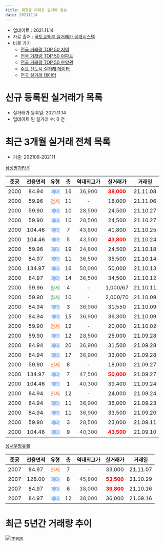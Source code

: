 ```yaml
---
title: 파호동 아파트 실거래 정보
date: 20211114
---
```


* 업데이트 : 2021.11.14
* 자료 출처 : [국토교통부 실거래가 공개시스템](http://rt.molit.go.kr)
* 바로 가기
    * [전국 거래량 TOP 50 지역](https://apt-info.github.io/apt-trade-info/tr)
    * [전국 거래량 TOP 50 아파트](https://apt-info.github.io/apt-trade-info/ta)
    * [전국 거래량 TOP 50 분양권](https://apt-info.github.io/apt-trade-info/tb)
    * [주요 신도시 실거래 데이터](https://apt-info.github.io/apt-trade-info/newtown)
    * [전국 실거래 데이터](https://apt-info.github.io/apt-trade-info/all)



<script async src="https://pagead2.googlesyndication.com/pagead/js/adsbygoogle.js"></script>
<!-- 기본광고 -->
<ins class="adsbygoogle"
     style="display:block"
     data-ad-client="ca-pub-1142216861245946"
     data-ad-slot="4805727019"
     data-ad-format="auto"
     data-full-width-responsive="true"></ins>
<script>
     (adsbygoogle = window.adsbygoogle || []).push({});
</script>


# 신규 등록된 실거래가 목록

* 실거래가 등록일: 2021.11.14
* 업데이트 된 실거래 수: 0 건




<script async src="https://pagead2.googlesyndication.com/pagead/js/adsbygoogle.js"></script>
<!-- 기본광고 -->
<ins class="adsbygoogle"
     style="display:block"
     data-ad-client="ca-pub-1142216861245946"
     data-ad-slot="4805727019"
     data-ad-format="auto"
     data-full-width-responsive="true"></ins>
<script>
     (adsbygoogle = window.adsbygoogle || []).push({});
</script>


# 최근 3개월 실거래 전체 목록
* 기준: 202109-202111


[삼성명가타운](https://search.naver.com/search.naver?query=%EC%82%BC%EC%84%B1%EB%AA%85%EA%B0%80%ED%83%80%EC%9A%B4)

|준공|전용면적|유형|층|역대최고가|실거래가|거래일|
|:---:|:---:|:---:|:---:|:---:|:---:|:---:|
|2000|84.94|<span style="color:#4285F3">매매</span>|16|<span style="color:#444444">36,900</span>|<b><span style="color:#FF0000">38,000</span></b>|21.11.08|
|2000|59.96|<span style="color:#FF5A00">전세</span>|11|<span style="color:#444444">-</span>|18,000|21.11.06|
|2000|59.90|<span style="color:#4285F3">매매</span>|10|<span style="color:#444444">28,500</span>|24,500|21.10.27|
|2000|59.90|<span style="color:#4285F3">매매</span>|10|<span style="color:#444444">28,500</span>|24,500|21.10.27|
|2000|104.46|<span style="color:#4285F3">매매</span>|7|<span style="color:#444444">43,800</span>|41,800|21.10.25|
|2000|104.46|<span style="color:#4285F3">매매</span>|5|<span style="color:#444444">43,500</span>|<b><span style="color:#FF0000">43,800</span></b>|21.10.24|
|2000|59.96|<span style="color:#4285F3">매매</span>|19|<span style="color:#444444">24,800</span>|24,500|21.10.18|
|2000|84.97|<span style="color:#4285F3">매매</span>|11|<span style="color:#444444">36,500</span>|35,500|21.10.14|
|2000|134.97|<span style="color:#4285F3">매매</span>|16|<span style="color:#444444">50,000</span>|50,000|21.10.13|
|2000|84.97|<span style="color:#4285F3">매매</span>|14|<span style="color:#444444">36,500</span>|34,500|21.10.12|
|2000|59.96|<span style="color:#34A853">월세</span>|4|<span style="color:#444444">-</span>|1,000/67|21.10.11|
|2000|59.90|<span style="color:#34A853">월세</span>|10|<span style="color:#444444">-</span>|2,000/70|21.10.09|
|2000|84.94|<span style="color:#4285F3">매매</span>|3|<span style="color:#444444">36,900</span>|31,550|21.10.09|
|2000|84.94|<span style="color:#4285F3">매매</span>|15|<span style="color:#444444">36,900</span>|36,300|21.10.09|
|2000|59.90|<span style="color:#FF5A00">전세</span>|12|<span style="color:#444444">-</span>|20,000|21.10.02|
|2000|59.90|<span style="color:#4285F3">매매</span>|12|<span style="color:#444444">28,500</span>|25,000|21.09.28|
|2000|84.94|<span style="color:#4285F3">매매</span>|20|<span style="color:#444444">36,900</span>|31,500|21.09.28|
|2000|84.94|<span style="color:#4285F3">매매</span>|17|<span style="color:#444444">36,900</span>|33,000|21.09.28|
|2000|59.90|<span style="color:#FF5A00">전세</span>|8|<span style="color:#444444">-</span>|18,000|21.09.27|
|2000|134.97|<span style="color:#4285F3">매매</span>|7|<span style="color:#444444">47,500</span>|<b><span style="color:#FF0000">50,000</span></b>|21.09.27|
|2000|104.46|<span style="color:#4285F3">매매</span>|1|<span style="color:#444444">40,300</span>|39,400|21.09.24|
|2000|84.94|<span style="color:#FF5A00">전세</span>|12|<span style="color:#444444">-</span>|24,000|21.09.24|
|2000|84.94|<span style="color:#4285F3">매매</span>|11|<span style="color:#444444">36,900</span>|36,000|21.09.23|
|2000|84.94|<span style="color:#4285F3">매매</span>|11|<span style="color:#444444">36,900</span>|33,500|21.09.20|
|2000|59.90|<span style="color:#4285F3">매매</span>|3|<span style="color:#444444">28,500</span>|23,000|21.09.11|
|2000|104.46|<span style="color:#4285F3">매매</span>|9|<span style="color:#444444">40,300</span>|<b><span style="color:#FF0000">43,500</span></b>|21.09.10|

[성서우방유쉘](https://search.naver.com/search.naver?query=%EC%84%B1%EC%84%9C%EC%9A%B0%EB%B0%A9%EC%9C%A0%EC%89%98)

|준공|전용면적|유형|층|역대최고가|실거래가|거래일|
|:---:|:---:|:---:|:---:|:---:|:---:|:---:|
|2007|84.97|<span style="color:#FF5A00">전세</span>|7|<span style="color:#444444">-</span>|33,000|21.11.07|
|2007|128.00|<span style="color:#4285F3">매매</span>|8|<span style="color:#444444">45,800</span>|<b><span style="color:#FF0000">53,500</span></b>|21.10.29|
|2007|84.97|<span style="color:#4285F3">매매</span>|6|<span style="color:#444444">38,000</span>|<b><span style="color:#FF0000">39,800</span></b>|21.10.16|
|2007|84.97|<span style="color:#4285F3">매매</span>|12|<span style="color:#444444">38,000</span>|36,000|21.09.16|



<script async src="https://pagead2.googlesyndication.com/pagead/js/adsbygoogle.js"></script>
<!-- 기본광고 -->
<ins class="adsbygoogle"
     style="display:block"
     data-ad-client="ca-pub-1142216861245946"
     data-ad-slot="4805727019"
     data-ad-format="auto"
     data-full-width-responsive="true"></ins>
<script>
     (adsbygoogle = window.adsbygoogle || []).push({});
</script>


# 최근 5년간 거래량 추이


<div style="width:100%;">
    <canvas id="deal_progress" height="200"></canvas>
</div>

<script>
new Chart(document.getElementById("deal_progress"), {
    type: 'line',
    data: {
        labels: ['16.01','16.02','16.03','16.04','16.05','16.06','16.07','16.08','16.09','16.10','16.11','16.12','17.01','17.02','17.03','17.04','17.05','17.06','17.07','17.08','17.09','17.10','17.11','17.12','18.01','18.02','18.03','18.04','18.05','18.06','18.07','18.08','18.09','18.10','18.11','18.12','19.01','19.02','19.03','19.04','19.05','19.06','19.07','19.08','19.09','19.10','19.11','19.12','20.01','20.02','20.03','20.04','20.05','20.06','20.07','20.08','20.09','20.10','20.11','20.12','21.01','21.02','21.03','21.04','21.05','21.06','21.07','21.08','21.09','21.10','21.11'],
        datasets: [{
            label: '매매/분양권',
            data: [2,4,8,5,8,16,6,15,7,8,6,9,2,6,7,5,6,17,29,12,14,7,10,4,10,13,15,12,7,17,6,10,11,16,10,2,7,13,11,12,7,12,6,8,9,17,21,14,16,12,6,13,20,11,17,16,17,10,16,25,18,4,5,7,11,1,3,10,10,12,1],
            borderColor: "rgba(66, 133, 243, 1)",
            backgroundColor: "rgba(66, 133, 243, 0.05)",
            borderWidth: 1,
            pointRadius: 0,
            fill: false,
            lineTension: 0
        },{
            label: '전/월세',
            data: [2,5,3,3,13,4,7,9,5,12,10,10,7,8,5,4,3,5,1,3,6,2,6,3,4,3,7,3,8,2,5,4,2,4,3,7,5,4,8,2,7,7,4,7,1,4,4,5,2,4,4,8,1,4,3,5,2,5,1,1,5,8,3,6,6,4,0,1,2,3,2],
            borderColor: "rgba(255, 90, 0, 1)",
            backgroundColor: "rgba(255, 90, 0, 0.05)",
            borderWidth: 1,
            pointRadius: 0,
            fill: false,
            lineTension: 0
        },{
            label: '합계',
            data: [4,9,11,8,21,20,13,24,12,20,16,19,9,14,12,9,9,22,30,15,20,9,16,7,14,16,22,15,15,19,11,14,13,20,13,9,12,17,19,14,14,19,10,15,10,21,25,19,18,16,10,21,21,15,20,21,19,15,17,26,23,12,8,13,17,5,3,11,12,15,3],
            borderColor: "rgba(0, 0, 0, 1)",
            backgroundColor: "rgba(0, 0, 0, 0.03)",
            borderWidth: 0.1,
            pointRadius: 0,
            fill: true,
            lineTension: 0
        }
        ]
    },
    options: {
        responsive: true,
        title: {
            display: false
        },
        tooltips: {
            mode: 'index',
            intersect: false
        },
        hover: {
            mode: 'nearest',
            intersect: true
        },
        scales: {
            xAxes: [{
                display: true,
                scaleLabel: {
                    display: true,
                    labelString: '년/월'
                }
            }],
            yAxes: [{
                display: true,
                ticks: {
                    suggestedMin: 0,
                },
                scaleLabel: {
                    display: true,
                    labelString: '실거래 수'
                }
            }]
        }
    }
});

</script>


[![image](https://apt-info.github.io/images/2020-01-03-apt-trade-info/1024x500.png)](https://play.google.com/store/apps/details?id=com.aptinfo.apttradeinfo)

